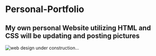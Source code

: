 # Personal-Portfolio
## My own personal Website utilizing HTML and CSS will be updating and posting pictures 

![web design ](https://user-images.githubusercontent.com/129571496/232953554-c0944f89-c184-4ef2-b5ae-3d24d361fb29.PNG)
under construction...
